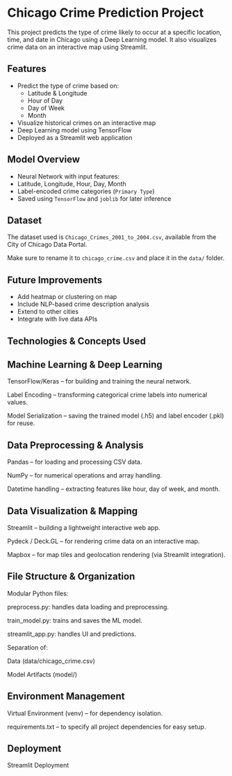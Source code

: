# Chicago Crime Prediction Project

This project predicts the type of crime likely to occur at a specific location, time, and date in Chicago using a Deep Learning model. It also visualizes crime data on an interactive map using Streamlit.

## Features

- Predict the type of crime based on:
  - Latitude & Longitude
  - Hour of Day
  - Day of Week
  - Month
- Visualize historical crimes on an interactive map
- Deep Learning model using TensorFlow
- Deployed as a Streamlit web application

## Model Overview

- Neural Network with input features:
- Latitude, Longitude, Hour, Day, Month
- Label-encoded crime categories (`Primary Type`)
- Saved using `TensorFlow` and `joblib` for later inference

## Dataset

The dataset used is `Chicago_Crimes_2001_to_2004.csv`, available from the City of Chicago Data Portal.

Make sure to rename it to `chicago_crime.csv` and place it in the `data/` folder.

## Future Improvements

- Add heatmap or clustering on map
- Include NLP-based crime description analysis
- Extend to other cities
- Integrate with live data APIs

## Technologies & Concepts Used
## Machine Learning & Deep Learning
TensorFlow/Keras – for building and training the neural network.

Label Encoding – transforming categorical crime labels into numerical values.

Model Serialization – saving the trained model (.h5) and label encoder (.pkl) for reuse.

## Data Preprocessing & Analysis
Pandas – for loading and processing CSV data.

NumPy – for numerical operations and array handling.

Datetime handling – extracting features like hour, day of week, and month.

## Data Visualization & Mapping
Streamlit – building a lightweight interactive web app.

Pydeck / Deck.GL – for rendering crime data on an interactive map.

Mapbox – for map tiles and geolocation rendering (via Streamlit integration).

## File Structure & Organization
Modular Python files:

preprocess.py: handles data loading and preprocessing.

train_model.py: trains and saves the ML model.

streamlit_app.py: handles UI and predictions.

Separation of:

Data (data/chicago_crime.csv)

Model Artifacts (model/)

## Environment Management
Virtual Environment (venv) – for dependency isolation.

requirements.txt – to specify all project dependencies for easy setup.

## Deployment
Streamlit Deployment
